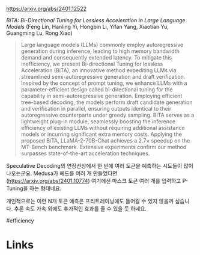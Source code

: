 https://arxiv.org/abs/2401.12522

*BiTA: Bi-Directional Tuning for Lossless Acceleration in Large Language Models* (Feng Lin, Hanling Yi, Hongbin Li, Yifan Yang, Xiaotian Yu, Guangming Lu, Rong Xiao)

> Large language models (LLMs) commonly employ autoregressive generation during inference, leading to high memory bandwidth demand and consequently extended latency. To mitigate this inefficiency, we present Bi-directional Tuning for lossless Acceleration (BiTA), an innovative method expediting LLMs via streamlined semi-autoregressive generation and draft verification. Inspired by the concept of prompt tuning, we enhance LLMs with a parameter-efficient design called bi-directional tuning for the capability in semi-autoregressive generation. Employing efficient tree-based decoding, the models perform draft candidate generation and verification in parallel, ensuring outputs identical to their autoregressive counterparts under greedy sampling. BiTA serves as a lightweight plug-in module, seamlessly boosting the inference efficiency of existing LLMs without requiring additional assistance models or incurring significant extra memory costs. Applying the proposed BiTA, LLaMA-2-70B-Chat achieves a 2.7$\times$ speedup on the MT-Bench benchmark. Extensive experiments confirm our method surpasses state-of-the-art acceleration techniques.

Speculative Decoding의 연장선상에서 한 번에 여러 토큰을 예측하는 시도들이 많이 나오는군요. Medusa가 헤드를 여러 개 만들었다면 (https://arxiv.org/abs/2401.10774) 여기에선 마스크 토큰 여러 개를 입력하고 P-Tuning을 하는 형태네요.

개인적으로는 이런 N개 토큰 예측은 프리트레이닝에도 들어갈 수 있지 않을까 싶습니다. 추론 속도 가속 외에도 추가적인 효과를 줄 수 있을 듯 하네요.

#efficiency

# Links

